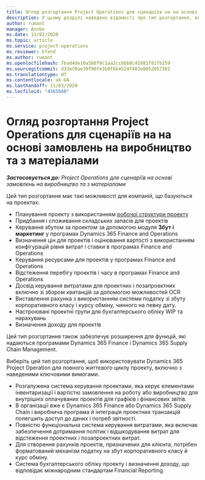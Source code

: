 ```yaml
---
title: Огляд розгортання Project Operations для сценаріїв на на основі замовлень на виробництво та з матеріалами
description: У цьому розділі наведено відомості про тип розгортання, операції Project для сценаріїв на основі замовлень на виробництво та з матеріалами.
author: rumant
manager: Annbe
ms.date: 11/02/2020
ms.topic: article
ms.service: project-operations
ms.reviewer: kfend
ms.author: rumant
ms.openlocfilehash: 7bad4de10a508f0c1aa2cc6bb0c41081f81fb259
ms.sourcegitcommit: d33ef0ae39f90fe3b0f6b4524f483e8052057361
ms.translationtype: HT
ms.contentlocale: uk-UA
ms.lasthandoff: 11/03/2020
ms.locfileid: "4365660"
---
```

# <a name="project-operations-for-stockedproduction-based-scenarios-deployment-overview"></a>Огляд розгортання Project Operations для сценаріїв на на основі замовлень на виробництво та з матеріалами

_**Застосовується до:** Project Operations для сценаріїв на основі замовлень на виробництво та з матеріалами_


Цей тип розгортання має такі можливості для компаній, що базуються на проектах:

- Планування проекту з використанням [робочої структури проекту](work-breakdown-structures.md)
- Придбання і споживання складських запасів для проектів
- Керування збутом за проектом за допомогою модуля **Збут і маркетинг** у програмах Dynamics 365 Finance and Operations
- Визначення цін для проектів і оцінювання вартості з використанням конфігурацій рівня витрат і ставки в програмах Finance and Operations
- Керування ресурсами для проектів у програмах Finance and Operations
- Відстеження перебігу проектів і часу в програмах Finance and Operations
- Досвід керування витратами для проектних і позапроектних включно зі збором квитанцій за допомогою можливостей OCR
- Виставлення рахунка з використанням системи податку зі збуту корпоративного класу і курсу обміну, чинного на певну дату.
- Настроювані проектні групи для бухгалтерського обліку WIP та нарахувань
- Визначення доходу для проектів

Цей тип розгортання також забезпечує розширення для функцій, які надаються програмами Dynamics 365 Finance і Dynamics 365 Supply Chain Management.

Виберіть цей тип розгортання, щоб використовувати Dynamics 365 Project Operation для повного життєвого циклу проекту, включно з наведеними ключовими вимогами.

- Розгалужена система керування проектами, яка керує елементами інвентаризації і вартістю замовлення на роботу або виробництво для внутрішніх оплачуваних проектів для графіків і фінансових звітів.
- В організації вже є Dynamics 365 Finance або Dynamics 365 Supply Chain і виробнича програма й інтеграція проектних транзакцій полегшить доступ до даних і потреб звітності.
- Повністю функціональна система керування витратами, яка включає забезпечення дотримання політик і відшкодування витрат для відстеження проектних і позапроектних витрат.
- Для створення рахунків проектів, призначених для клієнта, потрібен форматований механізм податку на збут корпоративного класу й курс обміну.
- Система бухгалтерського обліку проекту і визначення доходу, що відповідає міжнародним стандартам Financial Reporting.

